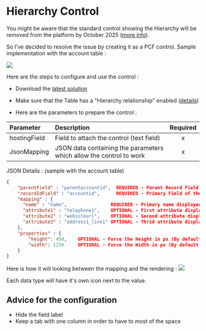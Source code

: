 # Hierarchy Control

You might be aware that the standard control showing the Hierarchy will be removed from the platform by October 2025 ([more info](https://learn.microsoft.com/en-us/power-platform/important-changes-coming#hierarchy-control-in-model-driven-apps-is-deprecated)).

So I've decided to resolve the issue by creating it as a PCF control.
Sample implementation with the account table :

![](https://carfupstorage.blob.core.windows.net/sharex/2025_02_06_11-07-35_msedge.png)

Here are the steps to configure and use the control :

- Download the [latest solution](https://github.com/carfup/PCF_HierarchyControl/releases)

- Make sure that the Table has a "Hierarchy relationship" enabled ([details](https://learn.microsoft.com/en-us/power-apps/maker/data-platform/define-query-hierarchical-data#define-hierarchical-data))

- Here are the parameters to prepare the control :

| Parameter    | Description                                                         | Required |
| :----------- | :------------------------------------------------------------------ | :------: |
| hostingField | Field to attach the control (text field)                            |    x     |
| JsonMapping  | JSON data containing the parameters which allow the control to work |    x     |

JSON Details : (sample with the account table)

```json
{
	"parentField" : "parentaccountid",  REQUIRED - Parent Record Field Link to the same Account Table (with the Hierarchy relationship enabled)
	"recordIdField" : "accountid",      REQUIRED - Primary Field of the Account table
	"mapping" : {
      "name" : "name",                REQUIRED - Primary name displayed in the card
      "attribute1" : "telephone1",    OPTIONAL - First attribute displayed in the card
      "attribute2" : "websiteurl",    OPTIONAL - Second attribute displayed in the card
      "attribute3" : "address1_line1" OPTIONAL - Thrid attribute displayed in the card
    },
	"properties" : {
		"height": 450,    OPTIONAL - Force the Height in px (By default use the height available)
		"width": 1230     OPTIONAL - Force the Width in px (By default use the full width available)
	}
}
```

Here is how it will looking between the mapping and the rendering : 
![](https://carfupstorage.blob.core.windows.net/sharex/2025_02_10_17-04-01_POWERPNT.png)

Each data type will have it's own icon next to the value.

## Advice for the configuration

- Hide the field label
- Keep a tab with one column in order to have to most of the space

